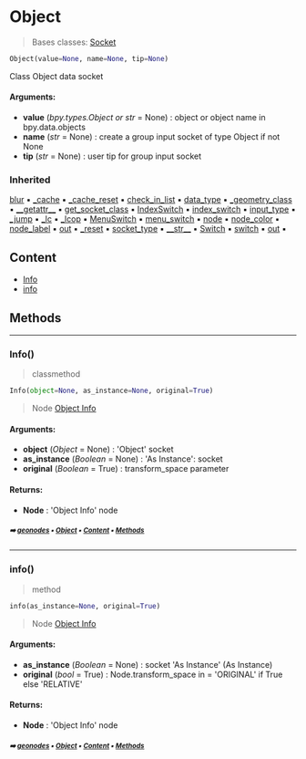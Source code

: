# Object

> Bases classes: [Socket](geono-socket.md#socket)

``` python
Object(value=None, name=None, tip=None)
```

Class Object data socket

#### Arguments:
- **value** (_bpy.types.Object or str_ = None) : object or object name in bpy.data.objects
- **name** (_str_ = None) : create a group input socket of type Object if not None
- **tip** (_str_ = None) : user tip for group input socket

### Inherited

[blur](geono-socket.md#blur) :black_small_square: [\_cache](geono-nodecache.md#_cache) :black_small_square: [\_cache_reset](geono-nodecache.md#_cache_reset) :black_small_square: [check_in_list](geono-socket.md#check_in_list) :black_small_square: [data_type](geono-socket.md#data_type) :black_small_square: [\_geometry_class](geono-socket.md#_geometry_class) :black_small_square: [\_\_getattr__](geono-socket.md#__getattr__) :black_small_square: [get_socket_class](geono-socket.md#get_socket_class) :black_small_square: [IndexSwitch](geono-socket.md#indexswitch) :black_small_square: [index_switch](geono-socket.md#index_switch) :black_small_square: [input_type](geono-socket.md#input_type) :black_small_square: [\_jump](geono-socket.md#_jump) :black_small_square: [\_lc](geono-socket.md#_lc) :black_small_square: [\_lcop](geono-socket.md#_lcop) :black_small_square: [MenuSwitch](geono-socket.md#menuswitch) :black_small_square: [menu_switch](geono-socket.md#menu_switch) :black_small_square: [node](geono-socket.md#node) :black_small_square: [node_color](geono-socket.md#node_color) :black_small_square: [node_label](geono-socket.md#node_label) :black_small_square: [out](geono-socket.md#out) :black_small_square: [\_reset](geono-socket.md#_reset) :black_small_square: [socket_type](geono-socket.md#socket_type) :black_small_square: [\_\_str__](geono-socket.md#__str__) :black_small_square: [Switch](geono-socket.md#switch) :black_small_square: [switch](geono-socket.md#switch) :black_small_square: [out](geono-socket.md#out) :black_small_square:

## Content

- [Info](geono-object.md#info)
- [info](geono-object.md#info)

## Methods



----------
### Info()

> classmethod

``` python
Info(object=None, as_instance=None, original=True)
```

> Node [Object Info](https://docs.blender.org/manual/en/latest/modeling/geometry_nodes/input/scene/object_info.html)

#### Arguments:
- **object** (_Object_ = None) : 'Object' socket
- **as_instance** (_Boolean_ = None) : 'As Instance': socket
- **original** (_Boolean_ = True) : transform_space parameter



#### Returns:
- **Node** : 'Object Info' node

##### <sub>:arrow_right: [geonodes](index.md#geonodes) :black_small_square: [Object](geono-object.md#object) :black_small_square: [Content](geono-object.md#content) :black_small_square: [Methods](geono-object.md#methods)</sub>

----------
### info()

> method

``` python
info(as_instance=None, original=True)
```

> Node [Object Info](https://docs.blender.org/manual/en/latest/modeling/geometry_nodes/input/scene/object_info.html)

#### Arguments:
- **as_instance** (_Boolean_ = None) : socket 'As Instance' (As Instance)
- **original** (_bool_ = True) : Node.transform_space in = 'ORIGINAL' if True else 'RELATIVE'



#### Returns:
- **Node** : 'Object Info' node

##### <sub>:arrow_right: [geonodes](index.md#geonodes) :black_small_square: [Object](geono-object.md#object) :black_small_square: [Content](geono-object.md#content) :black_small_square: [Methods](geono-object.md#methods)</sub>
